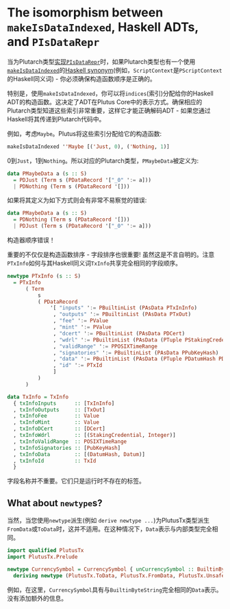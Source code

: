 # The isomorphism between `makeIsDataIndexed`, Haskell ADTs, and `PIsDataRepr`

当为Plutarch类型[实现`PIsDataRepr`](./../Typeclasses/PIsDataRepr%20and%20PDataFields.md#implementing-pisdatarepr-and-friends)时，如果Plutarch类型也有一个使用[`makeIsDataIndexed`](https://playground.plutus.iohkdev.io/doc/haddock/plutus-tx/html/PlutusTx.html#v:makeIsDataIndexed)的[Haskell synonym](./../Concepts/Haskell%20Synonym.md)(例如，`ScriptContext`是`PScriptContext`的Haskell同义词) - 你必须确保构造函数顺序是正确的。

特别是，使用`makeIsDataIndexed`，你可以将`indices`(索引)分配给你的Haskell ADT的构造函数。这决定了ADT在Plutus Core中的表示方式。确保相应的Plutarch类型知道这些索引非常重要，这样它才能正确解码ADT - 如果您通过Haskell将其传递到Plutarch代码中。

例如，考虑`Maybe`。Plutus将这些索引分配给它的构造函数:

```hs
makeIsDataIndexed ''Maybe [('Just, 0), ('Nothing, 1)]
```

0到`Just`，1到`Nothing`。所以对应的Plutarch类型，`PMaybeData`被定义为:

```hs
data PMaybeData a (s :: S)
  = PDJust (Term s (PDataRecord '["_0" ':= a]))
  | PDNothing (Term s (PDataRecord '[]))
```

如果将其定义为如下方式则会有非常不易察觉的错误:

```hs
data PMaybeData a (s :: S)
  = PDNothing (Term s (PDataRecord '[]))
  | PDJust (Term s (PDataRecord '["_0" ':= a]))
```

构造器顺序错误！

重要的不仅仅是构造函数排序 - 字段排序也很重要! 虽然这是不言自明的。注意`PTxInfo`如何与其Haskell同义词`TxInfo`共享完全相同的字段顺序。

```hs
newtype PTxInfo (s :: S)
  = PTxInfo
      ( Term
          s
          ( PDataRecord
              '[ "inputs" ':= PBuiltinList (PAsData PTxInInfo)
               , "outputs" ':= PBuiltinList (PAsData PTxOut)
               , "fee" ':= PValue
               , "mint" ':= PValue
               , "dcert" ':= PBuiltinList (PAsData PDCert)
               , "wdrl" ':= PBuiltinList (PAsData (PTuple PStakingCredential PInteger))
               , "validRange" ':= PPOSIXTimeRange
               , "signatories" ':= PBuiltinList (PAsData PPubKeyHash)
               , "data" ':= PBuiltinList (PAsData (PTuple PDatumHash PDatum))
               , "id" ':= PTxId
               ]
          )
      )
```

```hs
data TxInfo = TxInfo
  { txInfoInputs      :: [TxInInfo]
  , txInfoOutputs     :: [TxOut]
  , txInfoFee         :: Value
  , txInfoMint        :: Value
  , txInfoDCert       :: [DCert]
  , txInfoWdrl        :: [(StakingCredential, Integer)]
  , txInfoValidRange  :: POSIXTimeRange
  , txInfoSignatories :: [PubKeyHash]
  , txInfoData        :: [(DatumHash, Datum)]
  , txInfoId          :: TxId
  }
```

字段名称并不重要。它们只是运行时不存在的标签。

## What about `newtype`s?

当然，当您使用`newtype`派生(例如 `derive newtype ...`)为PlutusTx类型派生`FromData`或`ToData`时，这并不适用。在这种情况下，`Data`表示与内部类型完全相同。

```hs
import qualified PlutusTx
import PlutusTx.Prelude

newtype CurrencySymbol = CurrencySymbol { unCurrencySymbol :: BuiltinByteString }
  deriving newtype (PlutusTx.ToData, PlutusTx.FromData, PlutusTx.UnsafeFromData)
```

例如，在这里，`CurrencySymbol`具有与`BuiltinByteString`完全相同的`Data`表示。没有添加额外的信息。